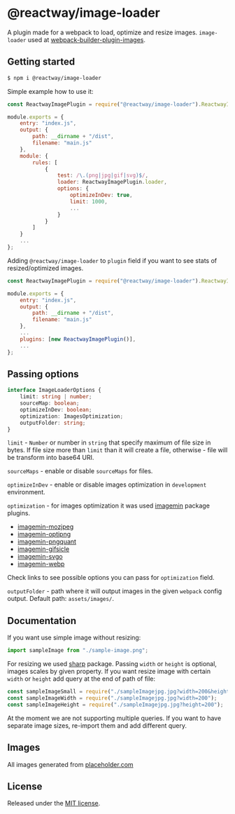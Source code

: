 # @reactway/image-loader

A plugin made for a webpack to load, optimize and resize images. `image-loader` used at [webpack-builder-plugin-images](/packages/webpack-builder-plugin-images).

## Getting started

```sh
$ npm i @reactway/image-loader
```

Simple example how to use it:

```js
const ReactwayImagePlugin = require("@reactway/image-loader").ReactwayImagePlugin;

module.exports = {
    entry: "index.js",
    output: {
        path: __dirname + "/dist",
        filename: "main.js"
    },
    module: {
        rules: [
            {
                test: /\.(png|jpg|gif|svg)$/,
                loader: ReactwayImagePlugin.loader,
                options: {
                    optimizeInDev: true,
                    limit: 1000,
                    ...
                }
            }
        ]
    }
    ...
};
```

Adding `@reactway/image-loader` to `plugin` field if you want to see stats of resized/optimized images.

```js
const ReactwayImagePlugin = require("@reactway/image-loader").ReactwayImagePlugin;

module.exports = {
    entry: "index.js",
    output: {
        path: __dirname + "/dist",
        filename: "main.js"
    },
    ...
    plugins: [new ReactwayImagePlugin()],
    ...
};
```

## Passing options

```ts
interface ImageLoaderOptions {
    limit: string | number;
    sourceMap: boolean;
    optimizeInDev: boolean;
    optimization: ImagesOptimization;
    outputFolder: string;
}
```

`limit` - `Number` or number in `string` that specify maximum of file size in bytes. If file size more than `limit` than it will create a file, otherwise - file will be transform into base64 URI.

`sourceMaps` - enable or disable `sourceMaps` for files.

`optimizeInDev` - enable or disable images optimization in `development` environment.

`optimization` - for images optimization it was used [imagemin](https://www.npmjs.com/package/imagemin) package plugins.

-   [imagemin-mozjpeg](https://www.npmjs.com/package/imagemin-mozjpeg)
-   [imagemin-optipng](https://www.npmjs.com/package/imagemin-optipng)
-   [imagemin-pngquant](https://www.npmjs.com/package/imagemin-pngquant)
-   [imagemin-gifsicle](https://www.npmjs.com/package/imagemin-gifsicle)
-   [imagemin-svgo](https://www.npmjs.com/package/imagemin-svgo)
-   [imagemin-webp](https://www.npmjs.com/package/imagemin-webp)

Check links to see possible options you can pass for `optimization` field.

`outputFolder` - path where it will output images in the given `webpack` config output. Default path: `assets/images/`.

## Documentation

If you want use simple image without resizing:

```js
import sampleImage from "./sample-image.png";
```

For resizing we used [sharp](https://www.npmjs.com/package/sharp) package. Passing `width` or `height` is optional, images scales by given property. If you want resize image with certain `width` or `height` add query at the end of path of file:

```js
const sampleImageSmall = require("./sampleImagejpg.jpg?width=200&height=200");
const sampleImageWidth = require("./sampleImagejpg.jpg?width=200");
const sampleImageHeight = require("./sampleImagejpg.jpg?height=200");
```

At the moment we are not supporting multiple queries. If you want to have separate image sizes, re-import them and add different query.

## Images

All images generated from [placeholder.com](https://placeholder.com/)

## License

Released under the [MIT license](LICENSE).
